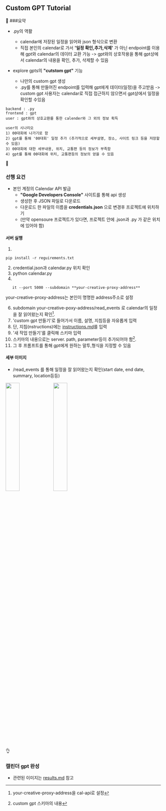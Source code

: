 ## Custom GPT Tutorial

:raised_back_of_hand: 
###요약
- .py의 역활
  - calendar에 저장된 일정을 읽어와 json 형식으로 변환
  - 직접 본인의 calendar로 가서 **'일정 확인,추가,삭제'** 가 아닌 endpoint를 이용해 gpt와 calendar의 데이터 교환 가능
  -> gpt와의 상호작용을 통해 gpt상에서 calendar의 내용을 확인, 추가, 삭제할 수 있음

- explore gpts의 **"cutstom gpt"** 기능 
  - 나만의 custom gpt 생성 
  - .py를 통해 만들어진 endpoint를 입력해 gpt에게 데이터(일정)을 주고받음
    -> custom gpt 사용자는 calendar로 직접 접근하지 않으면서 gpt상에서 일정을 확인할 수있음

```
backend : .py  
frontend : gpt  
user : gpt와의 상호교환를 통한 calender와 그 외의 정보 획득

user의 시나리오 
1) 00대회에 나가기로 함
2) gpt를 통해 '00대회' 일정 추가 (추가적으로 세부설명, 장소, 사이트 링크 등을 저장할 수 있음)
3) 00대회에 대한 세부내용, 위치, 교통편 등의 정보가 부족함
4) gpt를 통해 00대회에 위치, 교통편등의 정보의 얻을 수 있음
```

:fu: 
### 선행 요건
- 본인 계정의 Calendar API 발급
    -  **"Google Developers Console"** 사이트를 통해 api 생성
    -  생성한 후 JSON 파일로 다운로드
    -  다운로드 한 파일의 이름을 **credentials.json** 으로 변경후 프로젝트에 위치하기
    -  (만약 opensoure 프로젝트가 있다면, 프로젝트 안에 .json과 .py 가 같은 위치에 있어야 함)


#### 서버 실행

1.
```
pip install -r reguirements.txt
```
2. credential.json과 calendar.py 위치 확인
3. python calendar.py
4.
```
   it --port 5000 --subdomain **your-creative-proxy-address**
```
your-creative-proxy-address는 본인이 명명한 address주소로 설정

6. subdomain your-creative-poxy-address/read_events 로 calendar의 일정을 잘 읽어왔는지 확인[^1].
7. 'custom gpt 만들기'로 들어가서 이름, 설명, 지침등을 자유롭게 입력
8. 단, 지침(nstructions)에는 [instructions.md](docs/instructions.md)를 입력
9. '새 작업 만들기'를 클릭해 스키마 입력
10. 스키마의 내용으로는 server. path, parameter등이 추가되어야 함[^2].
11. 그 후 프롬프트를 통해 gpt에게 원하는 말투,형식을 지정할 수 있음 


#### 세부 이미지
[^1]: your-creative-proxy-address을 cal-api로 설정 
- /read_events 를 통해 일정을 잘 읽어왔는지 확인(start date, end date, summary, location등등)
<img width="30%" src="https://github.com/jii1n/opensource_project/assets/170122957/0fc3c08f-5700-48e1-94e0-035ae20ac930"/>

[^2]: custom gpt 스키마의 내용
<img width="30%" src="https://github.com/jii1n/opensource_project/assets/170122957/9215f340-cb3a-4112-ac5a-2dea174707f7"/>


:ok_hand: 
### 캘린더 gpt 완성
- 관련된 이미지는 [results.md](docs/results.md) 참고 
